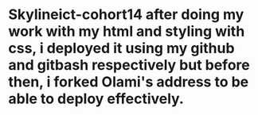 # Skylineict-cohort14 after doing my work with my html and styling with css, i deployed it using my github and gitbash respectively but before then, i forked Olami's address to be able to deploy effectively.